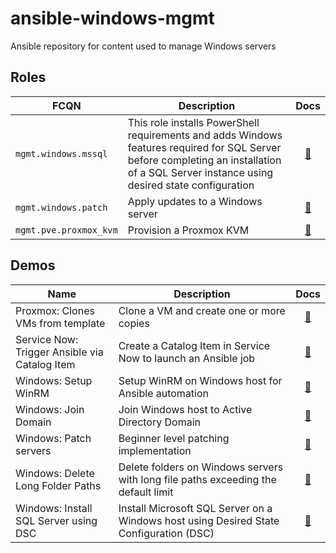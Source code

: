 # ansible-windows-mgmt

Ansible repository for content used to manage Windows servers


## Roles

| FCQN | Description | Docs |
| --- | --- | :---: |
| `mgmt.windows.mssql` | This role installs PowerShell requirements and adds Windows features required  for SQL Server before completing an installation of a SQL Server instance using  desired state configuration | [📖](./collections/ansible_collections/mgmt/windows/roles/mssql/README.md) |
| `mgmt.windows.patch` | Apply updates to a Windows server| [📖](./collections/ansible_collections/mgmt/windows/roles/patch/README.md) |
| `mgmt.pve.proxmox_kvm` | Provision a Proxmox KVM| [📖](./collections/ansible_collections/mgmt/pve/roles/proxmox_kvm/README.md) |

## Demos

| Name | Description | Docs |
| --- | --- | :---: |
| Proxmox: Clones VMs from template | Clone a VM and create one or more copies | [📖](./demos/proxmox_kvm_clone.yml) |
| Service Now: Trigger Ansible via Catalog Item | Create a Catalog Item in Service Now to launch an Ansible job | [📖](./demos/docs/snow_automation.md) |
| Windows: Setup WinRM | Setup WinRM on Windows host for Ansible automation | [📖](./demos/docs/setup_winrm.md) |
| Windows: Join Domain | Join Windows host to Active Directory Domain | [📖](./demos/docs/join_domain.md) |
| Windows: Patch servers | Beginner level patching implementation | [📖](./demos/patch.yml) |
| Windows: Delete Long Folder Paths | Delete folders on Windows servers with long file paths exceeding the default limit | [📖](./demos/docs/delete_long_paths.md) |
| Windows: Install SQL Server using DSC | Install Microsoft SQL Server on a Windows host using Desired State Configuration (DSC) | [📖](./demos/docs/install_mssql_dsc.md) |